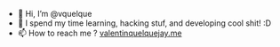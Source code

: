 - 👋 Hi, I’m @vquelque
- 👀 I spend my time learning, hacking stuf, and developing cool shit! :D 
- 📫 How to reach me ? [valentinquelquejay.me](https://valentinquelquejay.me)
